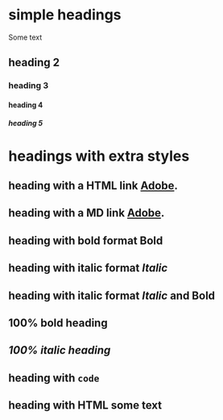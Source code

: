 # simple headings

Some text

## heading 2

### heading 3

#### heading 4

##### heading 5

# headings with extra styles

## heading with a HTML link <a href="https://adobe.com">Adobe</a>.

## heading with a MD link [Adobe](https://adobe.com).

## heading with bold format **Bold**

## heading with italic format _Italic_

## heading with italic format _Italic_ and **Bold**

## **100% bold heading**

## _100% italic heading_

## heading with `code`

## heading with HTML <span>some text</span>
